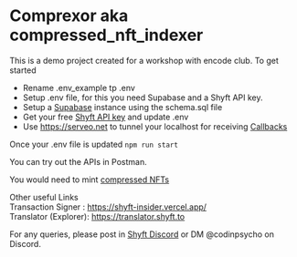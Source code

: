 # Comprexor aka compressed_nft_indexer
This is a demo project created for a workshop with encode club. To get started

- Rename .env_example tp .env
- Setup .env file, for this you need Supabase and a Shyft API key.
- Setup a [Supabase](https://supabase.com/) instance using the schema.sql file
- Get your free [Shyft API key](https://shyft.to/get-api-key) and update .env
- Use https://serveo.net to tunnel your localhost for receiving [Callbacks](https://docs.shyft.to/start-hacking/callbacks)

Once your .env file is updated `npm run start`

You can try out the APIs in Postman.

You would need to mint [compressed NFTs](https://docs.shyft.to/start-hacking/nft/compressed-nft)

Other useful Links  
Transaction Signer : https://shyft-insider.vercel.app/  
Translator (Explorer): https://translator.shyft.to

For any queries, please post in [Shyft Discord](https://discord.com/invite/8JyZCjRPmr) or DM @codinpsycho on Discord.

